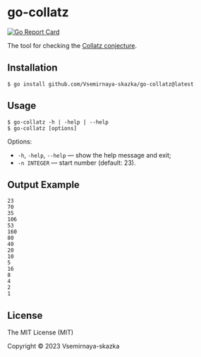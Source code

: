 # go-collatz

[![Go Report Card](https://goreportcard.com/badge/github.com/Vsemirnaya-skazka/go-collatz)](https://goreportcard.com/report/github.com/Vsemirnaya-skazka/go-collatz)

The tool for checking the [Collatz conjecture](https://en.wikipedia.org/wiki/Collatz_conjecture).

## Installation

```
$ go install github.com/Vsemirnaya-skazka/go-collatz@latest
```

## Usage

```
$ go-collatz -h | -help | --help
$ go-collatz [options]
```

Options:

- `-h`, `-help`, `--help` &mdash; show the help message and exit;
- `-n INTEGER` &mdash; start number (default: 23).

## Output Example

```
23
70
35
106
53
160
80
40
20
10
5
16
8
4
2
1
```

## License

The MIT License (MIT)

Copyright &copy; 2023 Vsemirnaya-skazka
